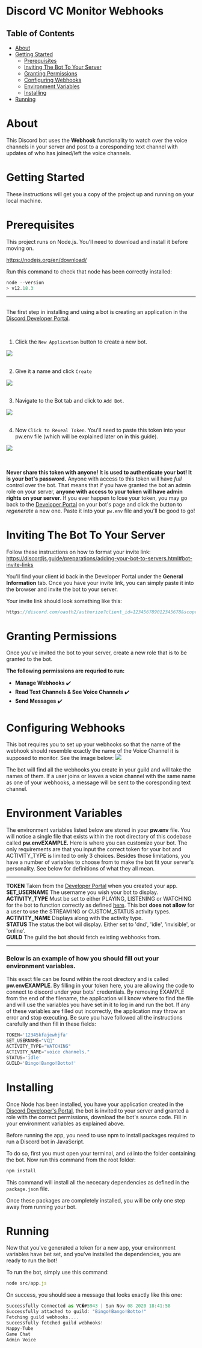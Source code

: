 # Discord VC Monitor Webhooks

## Table of Contents

- [About](#about)
- [Getting Started](#getting_started)
    - [Prerequisites](#getting_started)
    - [Inviting The Bot To Your Server](#invite)
    - [Granting Permissions](#perms)
    - [Configuring Webhooks](#webhooks)
    - [Environment Variables](#env_var)
    - [Installing](#installing)
- [Running](#running)

# About <a name = "about"></a>

This Discord bot uses the __Webhook__ functionality to watch over the voice channels in your server and post to a coresponding text channel with updates of who has joined/left the voice channels.

# Getting Started <a name = "getting_started"></a>

These instructions will get you a copy of the project up and running on your local machine.

# Prerequisites <a name = "pres"></a>


This project runs on Node.js. You'll need to download and install it before moving on.


https://nodejs.org/en/download/

Run this command to check that node has been correctly installed:
```javascript
node --version
> v12.18.3
```



-----
\
The first step in installing and using a bot is creating an application in the [Discord Developer Portal](https://discord.com/developers/applications).

<br>

1. Click the `New Application` button to create a new bot.

<img src="https://i.imgur.com/RS7HNEk.png">

<br>
<br>

2. Give it a name and click `Create`

<img src="https://i.imgur.com/n0lJjsW.png">

<br>
<br>

3. Navigate to the Bot tab and click to `Add Bot`.

<img src="https://i.imgur.com/N3L6bln.png">

<br>
<br>

4. Now `Click to Reveal Token`. You'll need to paste this token into your pw.env file (which will be explained later on in this guide).

<img src='https://i.imgur.com/X115w03.png'>
<br>

<br>
<br>

__Never share this token with anyone! It is used to authenticate your bot! It is your bot's password.__ Anyone with access to this token will have *full* control over the bot. That means that if you have granted the bot an admin role on your server, __anyone with access to your token will have admin rights on your server__. If you ever happen to lose your token, you may go back to the [Developer Portal](https://discord.com/developers/applications) on your bot's page and click the button to _regenerate_ a new one. Paste it into your `pw.env` file and you'll be good to go!

# Inviting The Bot To Your Server <a name="invite"></a>
Follow these instructions on how to format your invite link: https://discordjs.guide/preparations/adding-your-bot-to-servers.html#bot-invite-links

You'll find your client id back in the Developer Portal under the __General Information__ tab.
Once you have your invite link, you can simply paste it into the browser and invite the bot to your server.

Your invite link should look something like this:
```javascript
https://discord.com/oauth2/authorize?client_id=123456789012345678&scope=bot
```

# Granting Permissions <a name="perms"></a>
Once you've invited the bot to your server, create a new role that is to be granted to the bot.

__The following permissions are requried to run:__

- __Manage Webhooks__ :heavy_check_mark:
- __Read Text Channels & See Voice Channels__ :heavy_check_mark:
- __Send Messages__ :heavy_check_mark:


# Configuring Webhooks <a name = "hooks"></a>

This bot requires you to set up your webhooks so that the name of the webhook should resemble exactly the name of the Voice Channel it is supposed to monitor. See the image below:
<img src="./1.png">

The bot will find all the webhooks you create in your guild and will take the names of them. If a user joins or leaves a voice channel with the same name as one of your webhooks, a message will be sent to the coresponding text channel.


# Environment Variables <a name = "env_var"></a>
The environment variables listed below are stored in your __pw.env__ file. You will notice a single file that exists within the root directory of this codebase called __pw.envEXAMPLE.__ Here is where you can customize your bot. The only requirements are that you input the correct token for your bot and ACTIVITY_TYPE is limited to only 3 choices. Besides those limitations, you have a number of variables to choose from to make the bot fit your server's personality. See below for definitions of what they all mean.

-----

__TOKEN__ Taken from the [Developer Portal](https://discord.com/developers/applications) when you created your app.\
__SET_USERNAME__ The username you wish your bot to display.\
__ACTIVITY_TYPE__ Must be set to either PLAYING, LISTENING 
or WATCHING for the bot to function correctly as defined [here](https://discord.js.org/#/docs/main/stable/typedef/ActivityType). This bot __does not allow__ for a user to use the STREAMING or CUSTOM_STATUS activity types.\
__ACTIVITY_NAME__ Displays along with the activity type.\
__STATUS__ The status the bot wil display. Either set to 'dnd', 'idle', 'invisible', or 'online'.\
__GUILD__ The guild the bot should fetch existing webhooks from.

_____
### Below is an example of how you should fill out your environment variables.

This exact file can be found within the root directory and is called __pw.envEXAMPLE__. By filling in your token here, you are allowing the code to connect to discord under your bots' credentials. By removing EXAMPLE from the end of the filename, the application will know where to find the file and will use the variables you have set in it to log in and run the bot. If any of these variables are filled out incorrectly, the application may throw an error and stop executing. Be sure you have followed all the instructions carefully and then fill in these fields:

```javascript
TOKEN='12345kfajewhjfa'
SET_USERNAME="VC🤖"
ACTIVITY_TYPE="WATCHING"
ACTIVITY_NAME="voice channels."
STATUS='idle'
GUILD='Bingo!Bango!Botto!'
```

# Installing <a name = "installing"></a>


Once Node has been installed, you have your application created in the [Discord Developer's Portal](https://discord.com/developers/applications), the bot is invited to your server and granted a role with the correct permissions, download the bot's source code. Fill in your environment variables as explained above.

Before running the app, you need to use npm to install packages required to run a Discord bot in JavaScript.

To do so, first you must open your terminal, and `cd` into the folder containing the bot. Now run this command from the root folder:
```javascript
npm install
```

This command will install all the nececary dependencies as defined in the `package.json` file.

Once these packages are completely installed, you will be only one step away from running your bot.

# Running <a name = "running"></a>

Now that you've generated a token for a new app, your environment variables have bet set, and you've installed the dependencies, you are ready to run the bot!

To run the bot, simply use this command:
```javascript
node src/app.js
```

On success, you should see a message that looks exactly like this one:
```javascript
Successfully Connected as VC�#5943 | Sun Nov 08 2020 18:41:58
Successfully attached to guild: "Bingo!Bango!Botto!"
Fetching guild webhooks....
Successfully fetched guild webhooks!
Nappy-Tube 
Game Chat  
Admin Voice
```